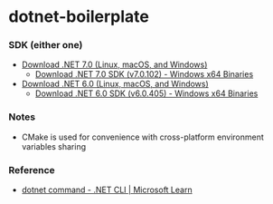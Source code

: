 dotnet-boilerplate
==================
### SDK (either one)
- [Download .NET 7.0 (Linux, macOS, and Windows)](https://dotnet.microsoft.com/en-us/download/dotnet/7.0)
  - [Download .NET 7.0 SDK (v7.0.102) - Windows x64 Binaries](https://dotnet.microsoft.com/en-us/download/dotnet/thank-you/sdk-7.0.102-windows-x64-binaries)
- [Download .NET 6.0 (Linux, macOS, and Windows)](https://dotnet.microsoft.com/en-us/download/dotnet/6.0)
  - [Download .NET 6.0 SDK (v6.0.405) - Windows x64 Binaries](https://dotnet.microsoft.com/en-us/download/dotnet/thank-you/sdk-6.0.405-windows-x64-binaries)
  
### Notes
- CMake is used for convenience with cross-platform environment variables sharing

### Reference
- [dotnet command - .NET CLI | Microsoft Learn](https://learn.microsoft.com/en-us/dotnet/core/tools/dotnet)
